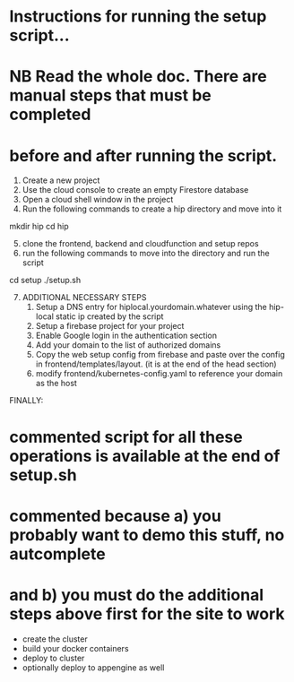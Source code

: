 # Instructions for running the setup script...
# NB Read the whole doc. There are manual steps that must be completed 
# before and after running the script. 

1. Create a new project
2. Use the cloud console to create an empty Firestore database
3. Open a cloud shell window in the project
4. Run the following commands to create a hip directory and move into it

mkdir hip
cd hip

5. clone the frontend, backend and cloudfunction and setup repos
6. run the following commands to move into the directory and run the script

cd setup
./setup.sh

7. ADDITIONAL NECESSARY STEPS
    1. Setup a DNS entry for hiplocal.yourdomain.whatever using the hip-local static ip created by the script
    2. Setup a firebase project for your project
    3. Enable Google login in the authentication section
    4. Add your domain to the list of authorized domains
    5. Copy the web setup config from firebase and paste over the config in
    frontend/templates/layout.  (it is at the end of the head section)
    6. modify frontend/kubernetes-config.yaml to reference your domain as the host

FINALLY:
# commented script for all these operations is available at the end of setup.sh
# commented because a) you probably want to demo this stuff, no autcomplete
# and b) you must do the additional steps above first for the site to work
- create the cluster
- build your docker containers
- deploy to cluster
- optionally deploy to appengine as well


